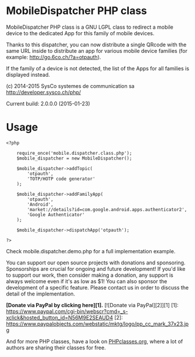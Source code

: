 MobileDispatcher PHP class
==========================

MobileDispatcher PHP class is a GNU LGPL class to redirect a mobile device
to the dedicated App for this family of mobile devices.

Thanks to this dispatcher, you can now distribute a single QRcode with the
same URL inside to distribute an app for various mobile device families
(for example: http://go.6co.ch/?a=otpauth).

If the family of a device is not detected, the list of the Apps for all
families is displayed instead.


(c) 2014-2015 SysCo systemes de communication sa  
http://developer.sysco.ch/php/  

Current build: 2.0.0.0 (2015-01-23)


# Usage
    
    <?php

        require_once('mobile.dispatcher.class.php');
        $mobile_dispatcher = new MobileDispatcher();

        $mobile_dispatcher->addTopic(
            'otpauth',
            'TOTP/HOTP code generator'
        );

        $mobile_dispatcher->addFamilyApp(
            'otpauth',
            'Android',
            'market://details?id=com.google.android.apps.authenticator2',
            'Google Authenticator'
        );

        $mobile_dispatcher->dispatchApp('otpauth');

    ?>


Check mobile.dispatcher.demo.php for a full implementation example.


You can support our open source projects with donations and sponsoring.
Sponsorships are crucial for ongoing and future development!
If you'd like to support our work, then consider making a donation, any support
is always welcome even if it's as low as $1!
You can also sponsor the development of a specific feature. Please contact
us in order to discuss the detail of the implementation.


**[Donate via PayPal by clicking here][1].** [![Donate via PayPal][2]][1]
[1]: https://www.paypal.com/cgi-bin/webscr?cmd=_s-xclick&hosted_button_id=N56M9E2SEAUD4
[2]: https://www.paypalobjects.com/webstatic/mktg/logo/pp_cc_mark_37x23.jpg


And for more PHP classes, have a look on [PHPclasses.org](http://syscoal.users.phpclasses.org/browse/), where a lot of authors are sharing their classes for free.
